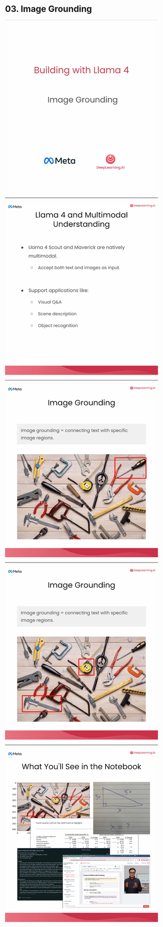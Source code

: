 # 03. Image Grounding

![](Slides/videoframe_0.png)

---

![](Slides/videoframe_35169.png)

---

![](Slides/videoframe_50483.png)

---

![](Slides/videoframe_54053.png)

---

![](Slides/videoframe_76715.png)
